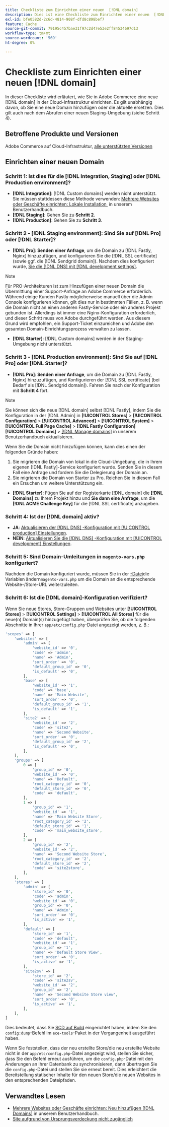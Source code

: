 ```yaml
---
title: Checkliste zum Einrichten einer neuen  [!DNL domain]
description: Dies ist eine Checkliste zum Einrichten einer neuen  [!DNL domain]  in Adobe Commerce in der Cloud-Infrastruktur.
exl-id: bfe0582d-2c6d-4814-908f-dfd8c898bef7
feature: Cache
source-git-commit: 79195c457bae31f97c2d47e53e2ff84534697d13
workflow-type: tm+mt
source-wordcount: '569'
ht-degree: 0%

---
```


# Checkliste zum Einrichten einer neuen [!DNL domain]

In dieser Checkliste wird erläutert, wie Sie in Adobe Commerce eine neue [!DNL domain] in der Cloud-Infrastruktur einrichten. Es gilt unabhängig davon, ob Sie eine neue Domain hinzufügen oder die aktuelle ersetzen. Dies gilt auch nach dem Abrufen einer neuen Staging-Umgebung (siehe Schritt 4).

## Betroffene Produkte und Versionen

Adobe Commerce auf Cloud-Infrastruktur, [alle unterstützten Versionen](https://www.adobe.com/content/dam/cc/en/legal/terms/enterprise/pdfs/Adobe-Commerce-Software-Lifecycle-Policy.pdf)

## Einrichten einer neuen Domain

### Schritt 1: Ist dies für die [!DNL Integration, Staging] oder [!DNL Production environment]?

* **[!DNL Integration]**: [!DNL Custom domains] werden nicht unterstützt. Sie müssen stattdessen diese Methode verwenden: [Mehrere Websites oder Geschäfte einrichten: Lokale Installation &#x200B;](https://experienceleague.adobe.com/docs/commerce-cloud-service/user-guide/configure-store/multiple-sites.html?lang=de#add-new-domains) in unserem Benutzerhandbuch.
* **[!DNL Staging]**: Gehen Sie zu **Schritt 2**.
* **[!DNL Production]**: Gehen Sie zu **Schritt 3**.

### Schritt 2 - [!DNL Staging environment]: Sind Sie auf [!DNL Pro] oder [!DNL Starter]?

* **[!DNL Pro]**: **Senden einer Anfrage**, um die Domain zu [!DNL Fastly, Nginx] hinzuzufügen, und konfigurieren Sie die [!DNL SSL certificate] (sowie ggf. die [!DNL Sendgrid domain]). Nachdem dies konfiguriert wurde, [&#x200B; Sie die  [!DNL DNS]  mit [!DNL development settings]](https://experienceleague.adobe.com/docs/commerce-cloud-service/user-guide/cdn/setup-fastly/fastly-configuration.html?lang=de#update-dns-configuration-with-development-settings).

>[!NOTE]
>
>Für PRO-Architekturen ist zum Hinzufügen einer neuen Domain die Übermittlung einer Support-Anfrage an Adobe Commerce erforderlich. Während einige Kunden Fastly möglicherweise manuell über die Admin Console konfigurieren können, gilt dies nur in bestimmten Fällen, z. B. wenn die Domain nicht an einen anderen Fastly-Service oder ein anderes Projekt gebunden ist. Allerdings ist immer eine Nginx-Konfiguration erforderlich, und dieser Schritt muss von Adobe durchgeführt werden. Aus diesem Grund wird empfohlen, ein Support-Ticket einzureichen und Adobe den gesamten Domain-Einrichtungsprozess verwalten zu lassen.


* **[!DNL Starter]**: [!DNL Custom domains] werden in der Staging-Umgebung nicht unterstützt.

### Schritt 3 - [!DNL Production environment]: Sind Sie auf [!DNL Pro] oder [!DNL Starter]?

* **[!DNL Pro]**: **Senden einer Anfrage**, um die Domain zu [!DNL Fastly, Nginx] hinzuzufügen, und Konfigurieren der [!DNL SSL certificate] (bei Bedarf als [!DNL Sendgrid domain]). Fahren Sie nach der Konfiguration mit **Schritt 4** fort.

>[!NOTE]
>
>Sie können sich die neue [!DNL domain] selbst [!DNL Fastly], indem Sie die Konfiguration in der [!DNL Admin] in **[!UICONTROL Stores]** > **[!UICONTROL Configuration]** > **[!UICONTROL Advanced]** > **[!UICONTROL System]** > **[!UICONTROL Full Page Cache]** > **[!DNL Fastly Configuration]** **[!UICONTROL Domains]** > [[!DNL Manage domains]](https://experienceleague.adobe.com/docs/commerce-cloud-service/user-guide/cdn/setup-fastly/fastly-custom-cache-configuration.html?lang=de#manage-domains) in unserem Benutzerhandbuch aktualisieren.
>
>
>Wenn Sie die Domain nicht hinzufügen können, kann dies einen der folgenden Gründe haben:
>
>1. Sie migrieren die Domain von lokal in die Cloud-Umgebung, die in Ihrem eigenen [!DNL Fastly]-Service konfiguriert wurde. Senden Sie in diesem Fall eine Anfrage und fordern Sie die Delegierung der Domain an.
>1. Sie migrieren die Domain von Starter zu Pro. Reichen Sie in diesem Fall ein Ersuchen um weitere Unterstützung ein.

* **[!DNL Starter]**: Fügen Sie auf der Registerkarte [!DNL domain] die **[!DNL Domains]** zu Ihrem Projekt hinzu und **Sie dann eine Anfrage**, um die **[!DNL ACME Challenge Key]** für die [!DNL SSL certificate] anzugeben.

### Schritt 4: Ist der [!DNL domain] aktiv?

* **JA**: [Aktualisieren der  [!DNL DNS] -Konfiguration mit [!UICONTROL production] Einstellungen](https://experienceleague.adobe.com/docs/commerce-cloud-service/user-guide/launch/checklist.html?lang=de#update-dns-configuration-with-production-settings).
* **NEIN**: [Aktualisieren Sie die  [!DNL DNS] -Konfiguration mit [!UICONTROL development] Einstellungen](https://experienceleague.adobe.com/docs/commerce-cloud-service/user-guide/cdn/setup-fastly/fastly-configuration.html?lang=de#update-dns-configuration-with-development-settings).

### Schritt 5: Sind Domain-Umleitungen in `magento-vars.php` konfiguriert?

Nachdem die Domain konfiguriert wurde, müssen Sie in der [-Datei &#x200B;](https://experienceleague.adobe.com/de/docs/commerce-on-cloud/user-guide/configure-store/multiple-sites#modify-variables)die Variablen ändern`magento-vars.php` um die Domain an die entsprechende Website-/Store-URL weiterzuleiten.

### Schritt 6: Ist die [!DNL domain]-Konfiguration verifiziert?

Wenn Sie neue Stores, Store-Gruppen und Websites unter **[!UICONTROL Stores]** > **[!UICONTROL Settings]** > **[!UICONTROL All Stores]** für die neue(n) Domain(s) hinzugefügt haben, überprüfen Sie, ob die folgenden Abschnitte in Ihrer `app/etc/config.php`-Datei angezeigt werden, z. B.:

```php
'scopes' => [
    'websites' => [
        'admin' => [
            'website_id' => '0',
            'code' => 'admin',
            'name' => 'Admin',
            'sort_order' => '0',
            'default_group_id' => '0',
            'is_default' => '0',
        ],
        'base' => [
            'website_id' => '1',
            'code' => 'base',
            'name' => 'Main Website',
            'sort_order' => '0',
            'default_group_id' => '1',
            'is_default' => '1',
        ],
        'site2' => [
            'website_id' => '2',
            'code' => 'site2',
            'name' => 'Second Website',
            'sort_order' => '0',
            'default_group_id' => '2',
            'is_default' => '0',
        ],
    ],
    'groups' => [
        0 => [
            'group_id' => '0',
            'website_id' => '0',
            'name' => 'Default',
            'root_category_id' => '0',
            'default_store_id' => '0',
            'code' => 'default',
        ],
        1 => [
            'group_id' => '1',
            'website_id' => '1',
            'name' => 'Main Website Store',
            'root_category_id' => '2',
            'default_store_id' => '1',
            'code' => 'main_website_store',
        ],
        2 => [
            'group_id' => '2',
            'website_id' => '2',
            'name' => 'Second Website Store',
            'root_category_id' => '2',
            'default_store_id' => '2',
            'code' => 'site2store',
        ],
    ],
    'stores' => [
        'admin' => [
            'store_id' => '0',
            'code' => 'admin',
            'website_id' => '0',
            'group_id' => '0',
            'name' => 'Admin',
            'sort_order' => '0',
            'is_active' => '1',
        ],
        'default' => [
            'store_id' => '1',
            'code' => 'default',
            'website_id' => '1',
            'group_id' => '1',
            'name' => 'Default Store View',
            'sort_order' => '0',
            'is_active' => '1',
        ],
        'site2sv' => [
            'store_id' => '2',
            'code' => 'site2sv',
            'website_id' => '2',
            'group_id' => '2',
            'name' => 'Second Website Store view',
            'sort_order' => '0',
            'is_active' => '1',
        ],
    ],
]
```

Dies bedeutet, dass Sie [SCD auf Build](https://experienceleague.adobe.com/de/docs/commerce-on-cloud/user-guide/develop/deploy/static-content#setting-the-scd-on-build) eingerichtet haben, indem Sie den `config:dump`-Befehl im `ece-tools`-Paket in der Vergangenheit ausgeführt haben.

Wenn Sie feststellen, dass der neu erstellte Store/die neu erstellte Website nicht in der `app/etc/config.php`-Datei angezeigt wird, stellen Sie sicher, dass Sie den Befehl erneut ausführen, um die `config.php`-Datei mit den Änderungen an Ihrer Datenbank zu synchronisieren, dann übertragen Sie die `config.php`-Datei und stellen Sie sie erneut bereit. Dies erleichtert die Bereitstellung statischer Inhalte für den neuen Store/die neuen Websites in den entsprechenden Dateipfaden.

## Verwandtes Lesen

* [Mehrere Websites oder Geschäfte einrichten: Neu hinzufügen [!DNL Domains]](https://experienceleague.adobe.com/docs/commerce-cloud-service/user-guide/configure-store/multiple-sites.html?lang=de#add-new-domains) in unserem Benutzerhandbuch.
* [Site aufgrund von Ursprungsverdeckung nicht zugänglich](https://experienceleague.adobe.com/de/docs/experience-cloud-kcs/kbarticles/ka-26856)
